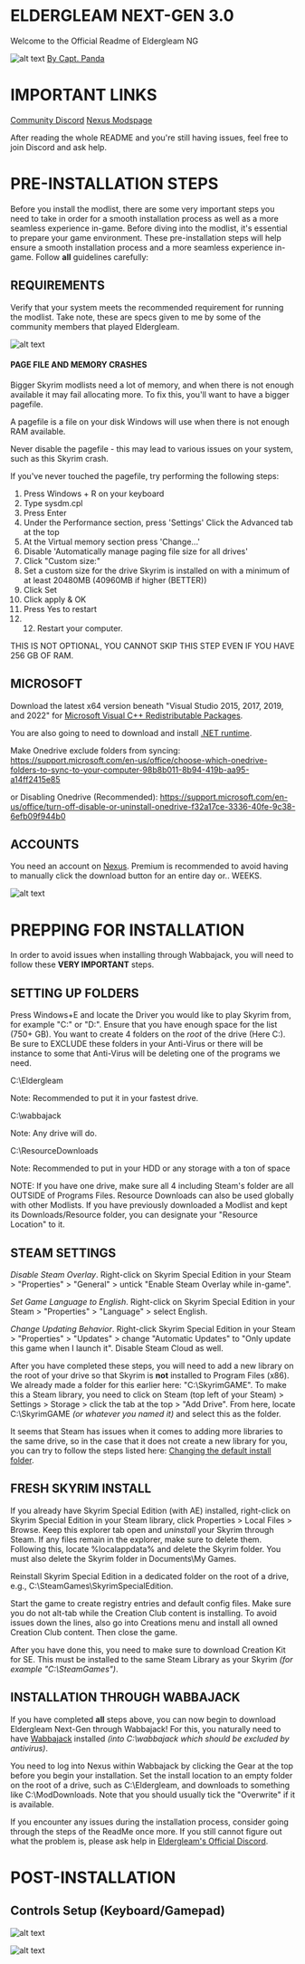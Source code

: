 # ELDERGLEAM NEXT-GEN 3.0
Welcome to the Official Readme of Eldergleam NG

![alt text](https://i.imgur.com/f5L5Yrj.png "Eldergleam Image")
[By Capt. Panda](https://www.youtube.com/@captpanda)

# IMPORTANT LINKS

[Community Discord](https://discord.gg/WEn385b3tq ) 
[Nexus Modspage](https://www.nexusmods.com/skyrimspecialedition/mods/105778)

After reading the whole README and you're still having issues, feel free to join Discord and ask help.

# PRE-INSTALLATION STEPS
Before you install the modlist, there are some very important steps you need to take in order for a smooth installation process as well as a more seamless experience in-game.
Before diving into the modlist, it's essential to prepare your game environment. These pre-installation steps will help ensure a smooth installation process and a more seamless experience in-game. Follow **all** guidelines carefully:

## REQUIREMENTS
Verify that your system meets the recommended requirement for running the modlist. Take note, these are specs given to me by some of the community members that played Eldergleam.

![alt text](https://i.imgur.com/aGZlvGy.png)

#### PAGE FILE AND MEMORY CRASHES

Bigger Skyrim modlists need a lot of memory, and when there is not enough available it may fail allocating more. To fix this, you'll want to have a bigger pagefile.

A pagefile is a file on your disk Windows will use when there is not enough RAM available.

Never disable the pagefile - this may lead to various issues on your system, such as this Skyrim crash.

If you've never touched the pagefile, try performing the following steps:
1. Press Windows + R on your keyboard
2. Type sysdm.cpl
3. Press Enter
4. Under the Performance section, press 'Settings'
Click the Advanced tab at the top
5. At the Virtual memory section press 'Change...'
6. Disable 'Automatically manage paging file size for all drives'
7. Click "Custom size:"
8. Set a custom size for the drive Skyrim is installed on with a minimum of at least 20480MB (40960MB if higher (BETTER))
9. Click Set
10. Click apply & OK
11. Press Yes to restart
12. 12. Restart your computer.

THIS IS NOT OPTIONAL, YOU CANNOT SKIP THIS STEP EVEN IF YOU HAVE 256 GB OF RAM.

## MICROSOFT
Download the latest x64 version beneath "Visual Studio 2015, 2017, 2019, and 2022" for [Microsoft Visual C++ Redistributable Packages](https://learn.microsoft.com/en-us/cpp/windows/latest-supported-vc-redist?view=msvc-170).

You are also going to need to download and install [.NET runtime](https://dotnet.microsoft.com/en-us/download).

Make Onedrive exclude folders from syncing:
https://support.microsoft.com/en-us/office/choose-which-onedrive-folders-to-sync-to-your-computer-98b8b011-8b94-419b-aa95-a14ff2415e85

or Disabling Onedrive (Recommended):
https://support.microsoft.com/en-us/office/turn-off-disable-or-uninstall-onedrive-f32a17ce-3336-40fe-9c38-6efb09f944b0

## ACCOUNTS
You need an account on [Nexus](https://www.nexusmods.com). Premium is recommended to avoid having to manually click the download button for an entire day or.. WEEKS.

![alt text](https://i.imgur.com/MVvCyzb.png)

# PREPPING FOR INSTALLATION
In order to avoid issues when installing through Wabbajack, you will need to follow these **VERY IMPORTANT** steps.

## SETTING UP FOLDERS
Press Windows+E and locate the Driver you would like to play Skyrim from, for example "C:\" or "D:\". Ensure that you have enough space for the list (750+ GB). You want to create 4 folders on the *root* of the drive (Here C:\). Be sure to EXCLUDE these folders in your Anti-Virus or there will be instance to some that Anti-Virus will be deleting one of the programs we need.

C:\Eldergleam

Note: Recommended to put it in your fastest drive.

C:\wabbajack

Note: Any drive will do.

C:\ResourceDownloads

Note: Recommended to put in your HDD or any storage with a ton of space

NOTE: If you have one drive, make sure all 4 including Steam's folder are all OUTSIDE of Programs Files. Resource Downloads can also be used globally with other Modlists. If you have previously downloaded a Modlist and kept its Downloads/Resource folder, you can designate your "Resource Location" to it.

## STEAM SETTINGS
*Disable Steam Overlay*. Right-click on Skyrim Special Edition in your Steam > "Properties" > "General" > untick "Enable Steam Overlay while in-game". 

*Set Game Language to English*. Right-click on Skyrim Special Edition in your Steam > "Properties" > "Language" > select English.

*Change Updating Behavior*. Right-click Skyrim Special Edition in your Steam > "Properties" > "Updates" > change "Automatic Updates" to "Only update this game when I launch it". Disable Steam Cloud as well.

After you have completed these steps, you will need to add a new library on the root of your drive so that Skyrim is **not** installed to Program Files (x86). We already made a folder for this earlier here: "C:\SkyrimGAME". To make this a Steam library, you need to click on Steam (top left of your Steam) > Settings > Storage > click the tab at the top > "Add Drive". From here, locate C:\SkyrimGAME *(or whatever you named it)* and select this as the folder. 

It seems that Steam has issues when it comes to adding more libraries to the same drive, so in the case that it does not create a new library for you, you can try to follow the steps listed here: [Changing the default install folder](https://steamcommunity.com/discussions/forum/1/3395163747110198261/#c3395163747110912094).

## FRESH SKYRIM INSTALL
If you already have Skyrim Special Edition (with AE) installed, right-click on Skyrim Special Edition in your Steam library, click Properties > Local Files > Browse. Keep this explorer tab open and *uninstall* your Skyrim through Steam. If any files remain in the explorer, make sure to delete them. Following this, locate %localappdata% and delete the Skyrim folder. You must also delete the Skyrim folder in Documents\My Games.


Reinstall Skyrim Special Edition in a dedicated folder on the root of a drive, e.g., C:\SteamGames\SkyrimSpecialEdition.


Start the game to create registry entries and default config files. Make sure you do not alt-tab while the Creation Club content is installing. To avoid issues down the lines, also go into Creations menu and install all owned Creation Club content. Then close the game.


After you have done this, you need to make sure to download Creation Kit for SE. This must be installed to the same Steam Library as your Skyrim *(for example "C:\SteamGames")*.

## INSTALLATION THROUGH WABBAJACK
If you have completed **all** steps above, you can now begin to download Eldergleam Next-Gen through Wabbajack! For this, you naturally need to have [Wabbajack](https://www.wabbajack.org) installed *(into C:\wabbajack which should be excluded by antivirus)*.


You need to log into Nexus within Wabbajack by clicking the Gear at the top before you begin your installation. Set the install location to an empty folder on the root of a drive, such as C:\Eldergleam, and downloads to something like C:\ModDownloads. Note that you should usually tick the "Overwrite" if it is available.


If you encounter any issues during the installation process, consider going through the steps of the ReadMe once more. If you still cannot figure out what the problem is, please ask help in [Eldergleam's Official Discord](https://discord.gg/5RRtjr9c).

# POST-INSTALLATION

## Controls Setup (Keyboard/Gamepad)

![alt text](https://i.imgur.com/PRpgSrq.png)

![alt text](https://staticdelivery.nexusmods.com/mods/1704/images/140010/140010-1738168087-1800678928.jpeg)
